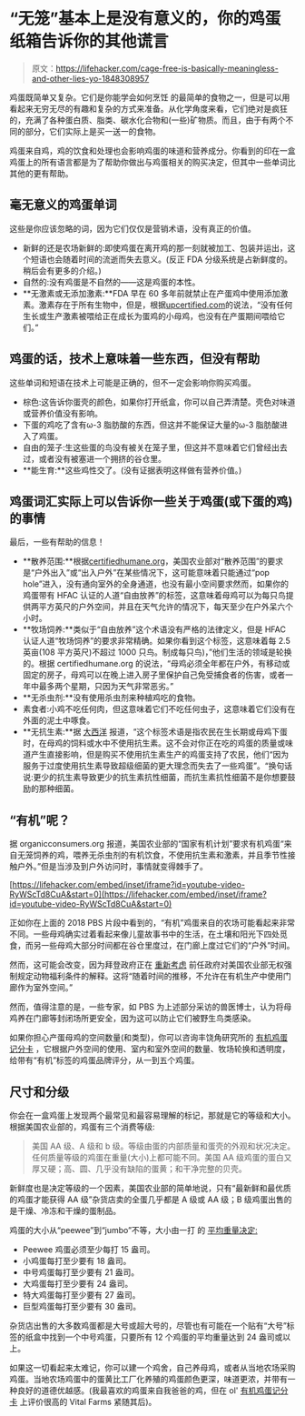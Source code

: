 # “无笼”基本上是没有意义的，你的鸡蛋纸箱告诉你的其他谎言

> 原文：<https://lifehacker.com/cage-free-is-basically-meaningless-and-other-lies-yo-1848308957>

鸡蛋既简单又复杂。它们是你能学会如何烹饪 的最简单的食物之一，但是可以用看起来无穷无尽的有趣和复杂的方式来准备。从化学角度来看，它们绝对是疯狂的，充满了各种蛋白质、脂类、碳水化合物和(一些)矿物质。而且，由于有两个不同的部分，它们实际上是买一送一的食物。



鸡蛋来自鸡，鸡的饮食和处理也会影响鸡蛋的味道和营养成分。你看到的印在一盒鸡蛋上的所有语言都是为了帮助你做出与鸡蛋相关的购买决定，但其中一些单词比其他的更有帮助。

## 毫无意义的鸡蛋单词

这些是你应该忽略的词，因为它们仅仅是营销术语，没有真正的价值。

*   新鲜的还是农场新鲜的:即使鸡蛋在离开鸡的那一刻就被加工、包装并运出，这个短语也会随着时间的流逝而失去意义。(反正 FDA 分级系统是占新鲜度的。稍后会有更多的介绍。)
*   自然的:没有鸡蛋是不自然的——这是鸡蛋的本性。
*   **无激素或无添加激素:**FDA 早在 60 多年前就禁止在产蛋鸡中使用添加激素。激素存在于所有生物中，但是，根据[upcertified.com](https://uepcertified.com/confused-about-hormones-and-eggs/)的说法，“没有任何生长或生产激素被喂给正在成长为蛋鸡的小母鸡，也没有在产蛋期间喂给它们。”

## 鸡蛋的话，技术上意味着一些东西，但没有帮助

这些单词和短语在技术上可能是正确的，但不一定会影响你购买鸡蛋。

*   棕色:这告诉你蛋壳的颜色，如果你打开纸盒，你可以自己弄清楚。壳色对味道或营养价值没有影响。
*   下蛋的鸡吃了含有ω-3 脂肪酸的东西，但这并不能保证大量的ω-3 脂肪酸进入了鸡蛋。
*   自由的笼子:生这些蛋的鸟没有被关在笼子里，但这并不意味着它们曾经出去过，或者没有被塞进一个拥挤的谷仓里。
*   **能生育:**这些鸡性交了。(没有证据表明这样做有营养价值。)

## 鸡蛋词汇实际上可以告诉你一些关于鸡蛋(或下蛋的鸡)的事情

最后，一些有帮助的信息！

*   **散养范围:**根据[certifiedhumane.org](https://certifiedhumane.org/free-range-and-pasture-raised-officially-defined-by-hfac-for-certified-humane-label/)，美国农业部对“散养范围”的要求是“户外出入”或“出入户外”在某些情况下，这可能意味着只能通过“pop hole”进入，没有通向室外的全身通道，也没有最小空间要求然而，如果你的鸡蛋带有 HFAC 认证的人道“自由放养”的标签，这意味着母鸡可以为每只鸟提供两平方英尺的户外空间，并且在天气允许的情况下，每天至少在户外呆六个小时。
*   **牧场饲养:**类似于“自由放养”这个术语没有严格的法律定义，但是 HFAC 认证人道“牧场饲养”的要求非常精确。如果你看到这个标签，这意味着每 2.5 英亩(108 平方英尺)不超过 1000 只鸟。制成每只鸟)，”他们生活的领域是轮换的。根据 certifiedhumane.org 的说法，“母鸡必须全年都在户外，有移动或固定的房子，母鸡可以在晚上进入房子里保护自己免受捕食者的伤害，或者一年中最多两个星期，只因为天气非常恶劣。” 
*   **无杀虫剂:**没有使用杀虫剂来种植鸡吃的食物。
*   素食者:小鸡不吃任何肉，但这意味着它们不吃任何虫子，这意味着它们没有在外面的泥土中啄食。
*   **无抗生素:**据 [大西洋](https://www.theatlantic.com/health/archive/2017/05/how-to-read-eggs/525795/) 报道，“这个标签术语是指农民在生长期或母鸡下蛋时，在母鸡的饲料或水中不使用抗生素。这不会对你正在吃的鸡蛋的质量或味道产生直接影响，但是购买不使用抗生素生产的鸡蛋支持了农民，他们“因为服务于过度使用抗生素导致超级细菌的更大理念而失去了一些鸡蛋”。“换句话说:更少的抗生素导致更少的抗生素抗性细菌，而抗生素抗性细菌不是你想要鼓励的那种细菌。

## “有机”呢？

据 organicconsumers.org 报道，美国农业部的“国家有机计划”要求有机鸡蛋“来自无笼饲养的鸡，喂养无杀虫剂的有机饮食，不使用抗生素和激素，并且季节性接触户外。”但是当涉及到户外访问时，事情就变得棘手了。

 [https://lifehacker.com/embed/inset/iframe?id=youtube-video-RyWScTd8CuA&start=0](https://lifehacker.com/embed/inset/iframe?id=youtube-video-RyWScTd8CuA&start=0) 

正如你在上面的 2018 PBS 片段中看到的，“有机”鸡蛋来自的农场可能看起来非常不同。一些母鸡确实过着看起来像儿童故事书中的生活，在土壤和阳光下四处觅食，而另一些母鸡大部分时间都在谷仓里度过，在门廊上度过它们的“户外”时间。

然而，这可能会改变，因为拜登政府正在 [重新考虑](https://www.usda.gov/media/press-releases/2021/06/17/statement-agriculture-secretary-tom-vilsack-organic-livestock-and) 前任政府对美国农业部无权强制规定动物福利条件的解释。这将“随着时间的推移，不允许在有机生产中使用门廊作为室外空间。”

然而，值得注意的是，一些专家，如 PBS 为上述部分采访的兽医博士，认为将母鸡养在门廊等封闭场所更安全，因为这可以防止它们被野生鸟类感染。

如果你担心产蛋母鸡的空间数量(和类型)，你可以咨询丰饶角研究所的 [有机鸡蛋记分卡](https://www.cornucopia.org/scorecard/eggs/) ，它根据户外空间的使用、室内和室外空间的数量、牧场轮换和透明度，给带有“有机”标签的鸡蛋品牌评分，从一到五个鸡蛋。

## 尺寸和分级

你会在一盒鸡蛋上发现两个最常见和最容易理解的标记，那就是它的等级和大小。根据美国农业部的，鸡蛋有三个消费等级:

> 美国 AA 级、A 级和 b 级。等级由蛋的内部质量和蛋壳的外观和状况决定。任何质量等级的鸡蛋在重量(大小)上都可能不同。美国 AA 级鸡蛋的蛋白又厚又硬；高、圆、几乎没有缺陷的蛋黄；和干净完整的贝壳。

新鲜度也是决定等级的一个因素，美国农业部的简单地说，只有“最新鲜和最优质的鸡蛋才能获得 AA 级”杂货店卖的全蛋几乎都是 A 级或 AA 级；B 级鸡蛋出售的是干燥、冷冻和干燥的蛋制品。

鸡蛋的大小从“peewee”到“jumbo”不等，大小由一打 的 [平均重量决定:](https://www.ams.usda.gov/sites/default/files/media/S01ShellEggSpecGuideforVolumeBuyers.pdf)

*   Peewee 鸡蛋必须至少每打 15 盎司。
*   小鸡蛋每打至少要有 18 盎司。
*   中号鸡蛋每打至少要有 21 盎司。
*   大鸡蛋每打至少要有 24 盎司。
*   特大鸡蛋每打至少要有 27 盎司。
*   巨型鸡蛋每打至少要有 30 盎司。

杂货店出售的大多数鸡蛋都是大号或超大号的，尽管也有可能在一个贴有“大号”标签的纸盒中找到一个中号鸡蛋，只要所有 12 个鸡蛋的平均重量达到 24 盎司或以上。

如果这一切看起来太难记，你可以建一个鸡舍，自己养母鸡，或者从当地农场采购鸡蛋。当地农场鸡蛋中的蛋黄比工厂化养殖的鸡蛋颜色更深，味道更浓，并带有一种良好的道德优越感。(我最喜欢的鸡蛋来自我爸爸的鸡，但在 ol' [有机鸡蛋记分卡](https://www.cornucopia.org/scorecard/eggs/) 上评价很高的 Vital Farms 紧随其后)。